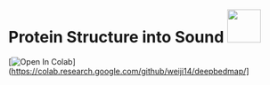 # Protein Structure into Sound <img src="https://media.giphy.com/media/wLsePI5c7koHGj699C/giphy.gif" width="60" height="60"/>

[![Open In Colab](https://colab.research.google.com/assets/colab-badge.svg)](https://colab.research.google.com/github/weiji14/deepbedmap/]
